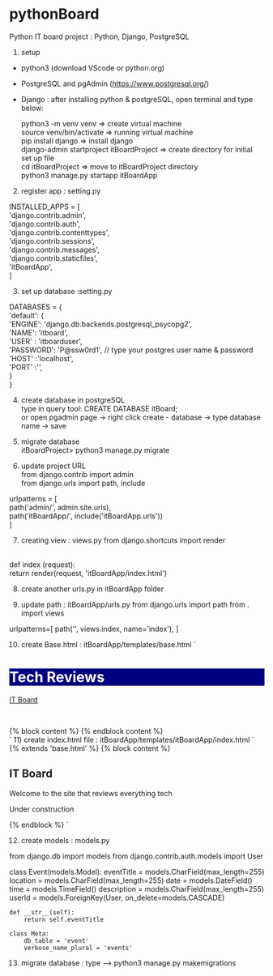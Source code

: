 # pythonBoard

Python IT board project : Python, Django, PostgreSQL

1) setup
- python3 (download VScode or python.org)

- PostgreSQL and pgAdmin (https://www.postgresql.org/)

- Django : after installing python & postgreSQL, open terminal and type below: <br>

  python3 -m venv venv => create virtual machine <br>
  source venv/bin/activate => running virtual machine<br>
  pip install django => install django<br>
  django-admin startproject itBoardProject => create directory for initial set up file<br>
  cd itBoardProject => move to itBoardProject directory<br>
  python3 manage.py startapp itBoardApp<br>

2) register app : setting.py <br>

  INSTALLED_APPS = [<br>
  'django.contrib.admin', <br>
  'django.contrib.auth',<br>
  'django.contrib.contenttypes',<br>
  'django.contrib.sessions',<br>
  'django.contrib.messages',<br>
  'django.contrib.staticfiles',<br>
  'itBoardApp',<br>
  ]<br>

3) set up database :setting.py <br>

  DATABASES = {<br>
    'default': {<br>
    'ENGINE': 'django.db.backends.postgresql_psycopg2',<br>
    'NAME': 'itboard',<br>
    'USER' : 'itboarduser', <br>
    'PASSWORD': 'P@ssw0rd1',    // type your postgres user name & password <br>
    'HOST' :'localhost',<br>
    'PORT' :'',<br>
    }<br>
  }<br>

4) create database in postgreSQL<br>
  type in query tool: CREATE DATABASE itBoard; <br>
  or open pgadmin page -> right click create - database -> type database name -> save <br>

5) migrate database <br>
  itBoardProject> python3 manage.py migrate

6) update project URL<br>
  from django.contrib import admin <br>
  from django.urls import path, include <br>

  urlpatterns = [<br>
  path('admin/', admin.site.urls),<br>
  path('itBoardApp/', include('itBoardApp.urls'))<br>
  ]
  
7) creating view : views.py
  from django.shortcuts import render <br>
  <br>
  def index (request):<br>
    return render(request, 'itBoardApp/index.html') <br>
    
    
8) create another urls.py in itBoardApp folder <br>
 
9) update path : itBoardApp/urls.py
  from django.urls import path
  from . import views

  urlpatterns=[
      path('', views.index, name='index'),
  ]

10) create Base.html : itBoardApp/templates/base.html
`
<!DOCTYPE html>
<html>
    <head>
        <title>IT Board</title>
        <link rel="stylesheet" href="//maxcdn.bootstrapcdn.com/bootstrap/3.2.0/css/bootstrap.min.css">
        <link rel="stylesheet" href="//maxcdn.bootstrapcdn.com/bootstrap/3.2.0/css/bootstrap-theme.min.css">
        <link href='//fonts.googleapis.com/css?family=Lobster&subset=latin,latin-ext' rel='stylesheet' type='text/css'>
    </head>
    <body>
        <div class='jumbotron' style="background-color: Navy; color: white;">
            <h1>Tech Reviews</h1>
        </div>
        <nav class="navbar navbar-default">
                <div class="container-fluid">
                <div class="navbar-header">
                <a class="navbar-brand" href="{% url 'index' %}">IT Board</a>
                </div>
                <ul class="nav navbar-nav">
                </ul>
                </div>
                </nav>
        <p>&nbsp;</p>
        <div class="container">
        {% block content %}
        {% endblock content %}
        </div>
    </body>
</html>
`
11) create index.html file : itBoardApp/templates/itBoardApp/index.html
`
{% extends 'base.html' %}
{% block content %}

<h2>IT Board</h2>
<p>Welcome to the site that
    reviews everything tech
</p>
<p>Under construction</p>

{%  endblock %}
`

12) create models : models.py

from django.db import models
from django.contrib.auth.models import User

class Event(models.Model):
    eventTitle = models.CharField(max_length=255)
    location = models.CharField(max_length=255)
    date = models.DateField()
    time = models.TimeField()
    description = models.CharField(max_length=255)
    userId = models.ForeignKey(User, on_delete=models.CASCADE)

    def __str__(self):
        return self.eventTitle

    class Meta:
        db_table = 'event'
        verbose_name_plural = 'events'

13) migrate database : type --> python3 manage.py makemigrations

